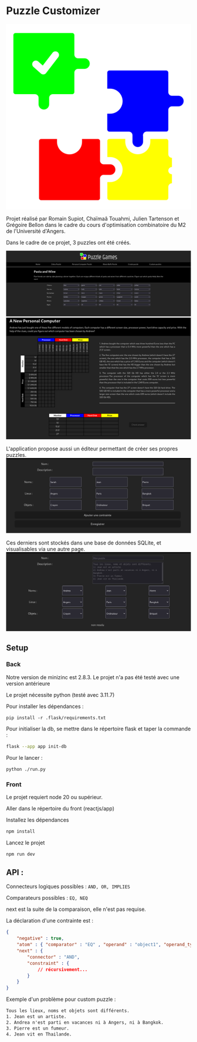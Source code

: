 # Puzzle Customizer 

![Logo du projet, via Flaticon](./reactjs/app/public/logo.png)

Projet réalisé par Romain Supiot, Chaïmaâ Touahmi, Julien Tartenson et Grégoire Bellon dans le cadre du cours d'optimisation combinatoire du M2 de l'Université d'Angers. 

Dans le cadre de ce projet, 3 puzzles ont été créés.

![Screenshot du premier puzzle](./readme/puzzle1.png)
![Screenshot du second puzzle](./readme/puzzle2.png)

L'application propose aussi un éditeur permettant de créer ses propres puzzles.
![Screenshot de l'éditeur de puzzle](./readme/editeur-puzzles.png)

Ces derniers sont stockés dans une base de données SQLite, et visualisables via une autre page.
![Screenshot de la visualisation de puzzle](./readme/visualisation-puzzle.png)


## Setup
### Back
Notre version de minizinc est 2.8.3. Le projet n'a pas été testé avec une version antérieure

Le projet nécessite python (testé avec 3.11.7)

Pour installer les dépendances : 

```
pip install -r .flask/requirements.txt
```

Pour initialiser la db, se mettre dans le répertoire flask et taper la commande : 

```bash
flask --app app init-db
```

Pour le lancer : 

```bash
python ./run.py
```

### Front 
Le projet requiert node 20 ou supérieur.

Aller dans le répertoire du front (reactjs/app)

Installez les dépendances

```bash
npm install
```

Lancez le projet

```bash
npm run dev
```

## API :

Connecteurs logiques possibles : ```AND, OR, IMPLIES```

Comparateurs possibles : ```EQ, NEQ```

next est la suite de la comparaison, elle n'est pas requise.

La déclaration d'une contrainte est : 
```json
{
    "negative" : true,
    "atom" : { "comparator" : "EQ" , "operand" : "object1", "operand_type" : "OBJECT | NAME | PLACE" },
    "next" : {
        "connector" : "AND",
        "constraint" : {
            // récursivement... 
        }
    }
}
```

Exemple d'un problème pour custom puzzle : 

```
Tous les lieux, noms et objets sont différents.
1. Jean est un artiste.
2. Andrea n'est parti en vacances ni à Angers, ni à Bangkok.
3. Pierre est un fumeur.
4. Jean vit en Thailande.
```